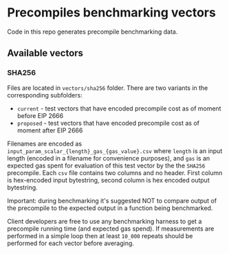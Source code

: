 # Precompiles benchmarking vectors

Code in this repo generates precompile benchmarking data.

## Available vectors

### SHA256

Files are located in `vectors/sha256` folder. There are two variants in the corresponding subfolders:
- `current` - test vectors that have encoded precompile cost as of moment before EIP 2666
- `proposed` - test vectors that have encoded precompile cost as of moment after EIP 2666

Filenames are encoded as `input_param_scalar_{length}_gas_{gas_value}.csv` where `length` is an input length (encoded in a filename for convenience purposes), and `gas` is an expected gas spent for evaluation of this test vector by the the `SHA256` precompile. Each `csv` file contains two columns and no header. First column is hex-encoded input bytestring, second column is hex encoded output bytestring. 

Important: during benchmarking it's suggested NOT to compare output of the precompile to the expected output in a function being benchmarked.

Client developers are free to use any benchmarking harness to get a precompile running time (and expected gas spend). If measurements are performed in a simple loop then at least `10_000` repeats should be performed for each vector before averaging.